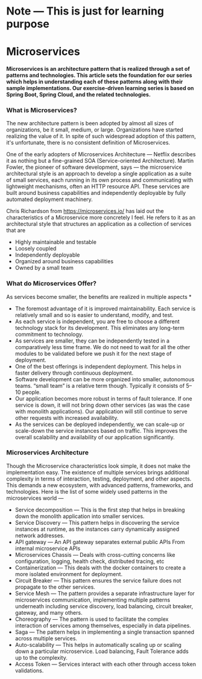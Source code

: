 # Note — This is just for learning purpose 

# Microservices
#### Microservices is an architecture pattern that is realized through a set of patterns and technologies. This article sets the foundation for our series which helps in understanding each of these patterns along with their sample implementations. Our exercise-driven learning series is based on Spring Boot, Spring Cloud, and the related technologies.

### What is Microservices?

The new architecture pattern is been adopted by almost all sizes of organizations, be it small, medium, or large. Organizations have started realizing the value of it. In spite of such widespread adoption of this pattern, it's unfortunate, there is no consistent definition of Microservices.

One of the early adopters of Microservices Architecture — Netflix describes it as nothing but a fine-grained SOA (Service-oriented Architecture). Martin Fowler, the pioneer of software development, says — the microservice architectural style is an approach to develop a single application as a suite of small services, each running in its own process and communicating with lightweight mechanisms, often an HTTP resource API. These services are built around business capabilities and independently deployable by fully automated deployment machinery.

Chris Richardson from https://microservices.io/ has laid out the characteristics of a Microservice more concretely I feel. He refers to it as an architectural style that structures an application as a collection of services that are

* Highly maintainable and testable
* Loosely coupled
* Independently deployable
* Organized around business capabilities
* Owned by a small team 

### What do Microservices Offer?

As services become smaller, the benefits are realized in multiple aspects
* 
* The foremost advantage of it is improved maintainability. Each service is relatively small and so is easier to understand, modify, and test.
* As each service is independent, you are free to choose a different technology stack for its development. This eliminates any long-term commitment to technology.
* As services are smaller, they can be independently tested in a comparatively less time frame. We do not need to wait for all the other modules to be validated before we push it for the next stage of deployment.
* One of the best offerings is independent deployment. This helps in faster delivery through continuous deployment.
* Software development can be more organized into smaller, autonomous teams. “small team” is a relative term though. Typically it consists of 5–10 people.
* Our application becomes more robust in terms of fault tolerance. If one service is down, it will not bring down other services (as was the case with monolith applications). Our application will still continue to serve other requests with increased availability.
* As the services can be deployed independently, we can scale-up or scale-down the service instances based on traffic. This improves the overall scalability and availability of our application significantly.


### Microservices Architecture

Though the Microservice characteristics look simple, it does not make the implementation easy. The existence of multiple services brings additional complexity in terms of interaction, testing, deployment, and other aspects. This demands a new ecosystem, with advanced patterns, frameworks, and technologies. Here is the list of some widely used patterns in the microservices world —

* Service decomposition — This is the first step that helps in breaking down the monolith application into smaller services.
* Service Discovery — This pattern helps in discovering the service instances at runtime, as the instances carry dynamically assigned network addresses.
* API gateway — An API gateway separates external public APIs From internal microservice APIs
* Microservices Chassis — Deals with cross-cutting concerns like configuration, logging, health check, distributed tracing, etc
* Containerization — This deals with the docker containers to create a more isolated environment for deployment.
* Circuit Breaker — This pattern ensures the service failure does not propagate to the other services.
* Service Mesh — The pattern provides a separate infrastructure layer for microservices communication, implementing multiple patterns underneath including service discovery, load balancing, circuit breaker, gateway, and many others.
* Choreography — The pattern is used to facilitate the complex interaction of services among themselves, especially in data pipelines.
* Saga — The pattern helps in implementing a single transaction spanned across multiple services.
* Auto-scalability — This helps in automatically scaling up or scaling down a particular microservice. Load balancing, Fault Tolerance adds up to the complexity.
* Access Token — Services interact with each other through access token validations.
